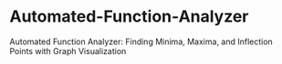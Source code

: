 # Automated-Function-Analyzer
Automated Function Analyzer: Finding Minima, Maxima, and Inflection Points with Graph Visualization
